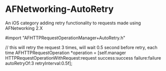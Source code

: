 AFNetworking-AutoRetry
======================

An iOS category adding retry functionality to requests made using AFNetworking 2.X


#import "AFHTTPRequestOperationManager+AutoRetry.h"

// this will retry the request 3 times, will wait 0.5 second before retry, each time
AFHTTPRequestOperation *operation = [self.manager HTTPRequestOperationWithRequest:request
                                                                          success:success
                                                                          failure:failure
                                                                      autoRetryOf:3
                                                                    retryInterval:0.5f];

